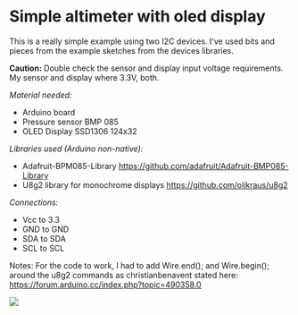 # Simple altimeter with oled display

This is a really simple example using two I2C devices. I've used bits and pieces from the example sketches from the devices libraries. 

**Caution:** Double check the sensor and display input voltage requirements.  
My sensor and display where 3.3V, both.

_Material needed:_

- Arduino board
- Pressure sensor BMP 085
- OLED Display SSD1306 124x32

_Libraries used (Arduino non-native):_

- Adafruit-BPM085-Library https://github.com/adafruit/Adafruit-BMP085-Library
- U8g2 library for monochrome displays https://github.com/olikraus/u8g2

_Connections:_
- Vcc to 3.3
- GND to GND
- SDA to SDA
- SCL to SCL

Notes:
For the code to work, I had to add Wire.end(); and Wire.begin(); around the u8g2 commands as christianbenavent stated here:  https://forum.arduino.cc/index.php?topic=490358.0

![](https://github.com/LCLLajas/Simple-altimeter-with-oled-display/blob/master/Connections%201000.jpg)
